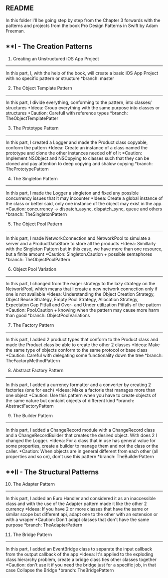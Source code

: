 README
------

In this folder I'll be going step by step from the Chapter 3 forwards with the patterns and projects from the book Pro Design Patterns in Swift by Adam Freeman.


**I - The Creation Patterns
-------------------------

1. Creating an Unstructured iOS App Project
-------------------------------------------
In this part, I, with the help of the book, will create a basic iOS App Project with no specific pattern or structure
*branch: master

2. The Object Template Pattern
------------------------------
In this part, I divide everything, conforming to the pattern, into classes/ structures
*Ideea: Group everything with the same purpose into classes or structures
*Caution: Carefull with reference types
*branch: TheObjectTemplatePatter

3. The Prototype Pattern
------------------------
In this part, I created a Logger and made the Product class copyable, conform the pattern
*Ideea: Create an instance of a class named the prototype and clone the other instances needed off of it
*Caution: Implement NSObject and NSCopying to classes such that they can be cloned and pay attention to deep copying and shalow copying 
*branch: ThePrototypePattern

4. The Singleton Pattern
------------------------
In this part, I made the Logger a singleton and fixed any possible concurrency issues that it may incounter
*Ideea: Create a global instance of the class or better said, only one instance of the object may exist in the app.
*Caution: concurrency -> dispatch_async, dispatch_sync, queue and others
*branch: TheSingletonPattern

5. The Object Pool Pattern
--------------------------
In this part, I made NetworkConnection and NetworkPool to simulate a server and a ProductDataStore to store all the products
*Ideea: Simillarly with the Singleton Pattern but in this case, we have more than one resource, but a finite amount
*Caution: Singleton.Caution + possible semaphores
*branch: TheObjectPoolPattern

6. Object Pool Variation
------------------------
In this part, I changed from the eager strategy to the lazy strategy on the NetworkPool, which means that I create a new network connection only if one is not available 
*Ideea: Understanding the Object Creation Strategy, Object Reuse Strategy, Empty Pool Strategy, Allocation Strategy, Expectaton Gap Pitfall and Over- and Under utilization Pitfalls of the pattern
*Caution: Pool.Caution + knowing when the pattern may cause more harm than good
*branch: ObjectPoolVariations

7. The Factory Pattern
----------------------
In this part, I added 2 product types that conform to the Product class and made the Product class be able to create the other 2 classes
*Ideea: Make the same type of objects conform to the same protocol or base class
*Caution: Careful with delegating some functionality down the tree
*branch: TheFactoryMethodPattern

8. Abstract Factory Pattern
---------------------------
In this part, I added a currency formatter and a converter by creating 2 factories (one for each)
*Ideea: Make a factorie that manages more than one object
*Caution: Use this pattern when you have to create objects of the same nature but containt objects of different kind
*branch: AbstractFactoryPattern

9. The Builder Pattern
----------------------
In this part, I added a ChangeRecord module with a ChangeRecord class and a ChangeRecordBuilder that creates the desired object. With does 2 I changed the Logger.
*Ideea: For a class that in use has general value for some properties, create a builder to manage them and not the class or the caller.
*Caution: When objects are in general different from each other (all properties and so on), don't use this pattern
*branch: TheBuilderPattern

**II - The Structural Patterns
------------------------------

10. The Adapter Pattern
-----------------------
In this part, I added an Euro Handler and considered it as an inaccessible class and with the use of the Adapter pattern made it like the other 2 currency
*Ideea: If you have 2 or more classes that have the same or similar scope but different api, adapt one to the other with an extension or with a wraper
*Caution: Don't adapt classes that don't have the same purpose 
*branch: TheAdapterPattern

11. The Bridge Pattern
----------------------
In this part, I added an EventBridge class to separate the input callback from the output callback of the app
*Ideea: It's applied to the exploding class hierarchy problem, create a bridge class ties other classes together
*Caution: don't use it if you need the bridge just for a specific job, in that case Collapse the Bridge
*branch: TheBridgePattern



